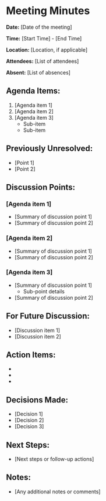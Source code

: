 # Meeting Minutes

**Date:** [Date of the meeting]

**Time:** [Start Time] - [End Time]

**Location:** [Location, if applicable]

**Attendees:** [List of attendees]

**Absent:** [List of absences]

## Agenda Items:

1. [Agenda item 1]
2. [Agenda item 2]
3. [Agenda item 3]
   - Sub-item
   - Sub-item

## Previously Unresolved:
- [Point 1]
- [Point 2]

## Discussion Points:

### [Agenda item 1]

- [Summary of discussion point 1]
- [Summary of discussion point 2]

### [Agenda item 2]

- [Summary of discussion point 1]
- [Summary of discussion point 2]

### [Agenda item 3]

- [Summary of discussion point 1]
  - Sub-point details
- [Summary of discussion point 2]

## For Future Discussion:
- [Discussion item 1]
- [Discussion item 2]

## Action Items:

- [Responsible Person]: [Task]
- [Responsible Person]: [Task]
- [Responsible Person]: [Task]

## Decisions Made:

- [Decision 1]
- [Decision 2]
- [Decision 3]

## Next Steps:

- [Next steps or follow-up actions]

## Notes:

- [Any additional notes or comments]

